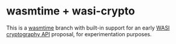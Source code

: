 # wasmtime + wasi-crypto

This is a [wasmtime](https://wasmtime.dev/) branch with built-in support for an early [WASI cryptography API](https://github.com/jedisct1/wasi-crypto-preview/) proposal, for experimentation purposes.
